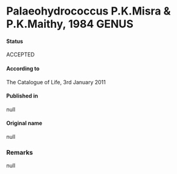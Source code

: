 # Palaeohydrococcus P.K.Misra & P.K.Maithy, 1984 GENUS

#### Status
ACCEPTED

#### According to
The Catalogue of Life, 3rd January 2011

#### Published in
null

#### Original name
null

### Remarks
null